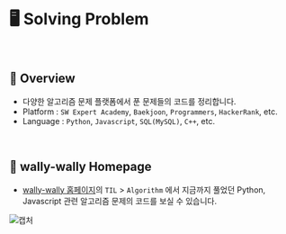 # :desktop_computer: Solving Problem

<br>

## :pushpin: Overview

- 다양한 알고리즘 문제 플랫폼에서 푼 문제들의 코드를 정리합니다.
- Platform : `SW Expert Academy`, `Baekjoon`, `Programmers`, `HackerRank`, etc.
- Language : `Python`, `Javascript`, `SQL(MySQL)`, `C++`, etc.

<br>

## :pushpin: wally-wally Homepage

- <a href="https://wally-wally.kr/til" target="_blank">wally-wally 홈페이지</a>의 `TIL` > `Algorithm` 에서 지금까지 풀었던 Python, Javascript 관련 알고리즘 문제의 코드를 보실 수 있습니다.

![캡처](https://user-images.githubusercontent.com/52685250/99409054-4b1a8700-2934-11eb-8aa7-f09171c4fab5.PNG)